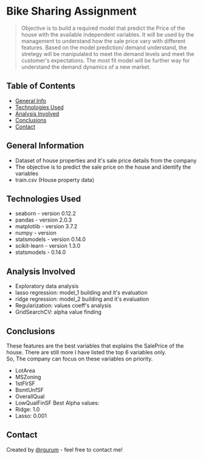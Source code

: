 # Bike Sharing Assignment
> Objective is to build a required model that predict the Price of the house with the available independent variables. It will be used by the management to understand how the sale price vary with different features. Based on the model prediction/ demand understand, the stretegy will be manipulated to meet the demand levels and meet the customer's expectations. The most fit model will be further way for understand the demand dynamics of a new market.


## Table of Contents
* [General Info](#general-information)
* [Technologies Used](#technologies-used)
* [Analysis Involved](#analysis-involved)
* [Conclusions](#conclusions)
* [Contact](#contact)

## General Information
- Dataset of house properties and it's sale price details from the company
- The objective is to predict the sale price on the house and identify the variables
- train.csv (House property data)

## Technologies Used
- seaborn - version 0.12.2
- pandas - version 2.0.3
- matplotlib - version 3.7.2
- numpy - version
- statsmodels - version 0.14.0
- scikit-learn - version 1.3.0
- statsmodels - 0.14.0

## Analysis Involved
- Exploratory data analysis
- lasso regression: model_1 building and it's evaluation
- ridge regression: model_2 building and it's evaluation
- Regularization: values coeff's analysis
- GridSearchCV: alpha value finding

## Conclusions
These features are the best variables that explains the SalePrice of the house. There are still more I have listed the top 6 variables only.<br>
So, The company can focus on these variables on priority.
- LotArea
- MSZoning
- 1stFlrSF
- BsmtUnfSF
- OverallQual
- LowQualFinSF
Best Alpha values:
- Ridge: 1.0
- Lasso: 0.001

## Contact
Created by [@rgurum](https://www.linkedin.com/in/gurumoorthiramanathan/) - feel free to contact me!
